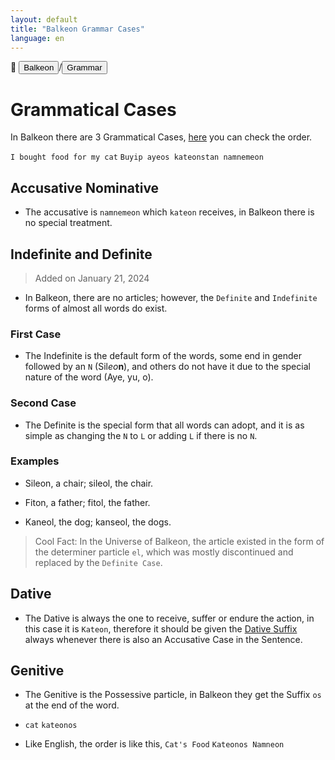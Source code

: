 ```yaml
---
layout: default
title: "Balkeon Grammar Cases"
language: en
---
```


📂 <button class="button-16" role="button" onclick="location.href='../../index'">Balkeon</button>/<button class="button-16" role= "button" onclick="location.href='../index'">Grammar</button>

# Grammatical Cases

In Balkeon there are 3 Grammatical Cases, [here](../sentences) you can check the order.

`I bought food for my cat`
`Buyip ayeos kateonstan namnemeon`

## Accusative Nominative

- The accusative is `namnemeon` which `kateon` receives, in Balkeon there is no special treatment. 

## Indefinite and Definite

> Added on January 21, 2024
- In Balkeon, there are no articles; however, the `Definite` and `Indefinite` forms of almost all words do exist.

### First Case

- The Indefinite is the default form of the words, some end in gender followed by an `N` (Sil*eo***n**), and others do not have it due to the special nature of the word (Aye, yu, o).

### Second Case

- The Definite is the special form that all words can adopt, and it is as simple as changing the `N` to `L` or adding `L` if there is no `N`.

### Examples

- Sileon, a chair; sileol, the chair.

- Fiton, a father; fitol, the father.

- Kaneol, the dog; kanseol, the dogs.

> Cool Fact: In the Universe of Balkeon, the article existed in the form of the determiner particle `el`, which was mostly discontinued and replaced by the `Definite Case`.

## Dative

- The Dative is always the one to receive, suffer or endure the action, in this case it is `Kateon`, therefore it should be given the [Dative Suffix](../words/#dative-suffix) always whenever there is also an Accusative Case in the Sentence.

## Genitive

- The Genitive is the Possessive particle, in Balkeon they get the Suffix `os` at the end of the word.

- `cat` `kateonos`

- Like English, the order is like this, `Cat's Food` `Kateonos Namneon`
